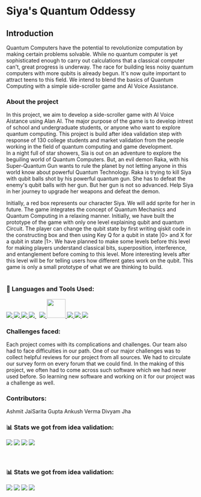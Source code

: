 # Siya's Quantum Oddessy

## Introduction
Quantum Computers have the potential to revolutionize computation by making certain problems solvable. While no quantum computer is yet sophisticated enough to carry out calculations that a classical computer can't, great progress is underway. The race for building less noisy quantum computers with more qubits is already begun. It's now quite important to attract teens to this field. We intend to blend the basics of Quantum Computing with a simple side-scroller game and AI Voice Assistance.

### **About the project**
In this project, we aim to develop a side-scroller game with AI Voice Aistance using Alan AI. The major purpose of the game is to develop intrest of school and undergraduate students, or anyone who want to explore quantum computing. This project is build after idea validation step with response of 130 college students and market validation from the people working in the field of quantum computing and game development.
<br>
 In a night full of star showers, Sia is out on an adventure to explore the beguiling world of Quantum Computers. But, an evil demon Raka, with his Super-Quantum Gun wants to rule the planet by not letting anyone in this world know about powerful Quantum Technology. Raka is trying to kill Siya with qubit balls shot by his powerful quantum gun. She has to defeat the enemy's qubit balls with her gun. But her gun is not so advanced.  Help Siya in her journey to upgrade her weapons and defeat the demon. 

Initially, a red box represents our character Siya. We will add sprite for her in future. 
The game integrates the concept of Quantum Mechanics and Quantum Computing in a relaxing manner. Initially, we have built the prototype of the game with only one level explaining qubit and quantum Circuit. The player can change the qubit state by first writing qiskit code in the constructing box and then using Key Q for a qubit in state |0> and X for a qubit in state |1>.  We have planned to make some levels before this level for making players understand classical bits, superposition, interference, and entanglement before coming to this level. More interesting levels after this level will be for telling users how different gates work on the qubit. This game is only a small prototype of what we are thinking to build.
<br>
<br>
### 🚀 Languages and Tools Used:

<p align="left">  
    <a href="https://developer.mozilla.org/en-US/docs/Web/JavaScript" target="_blank"> <img src="https://img.icons8.com/color/48/000000/javascript.png"/> </a> 
    <a href="https://www.w3.org/html/" target="_blank"> <img src="https://img.icons8.com/color/48/000000/html-5.png"/> </a> 
    <a href="https://www.w3schools.com/css/" target="_blank"> <img src="https://img.icons8.com/color/48/000000/css3.png"/> </a>  
    <a style="padding-right:8px;" href="https://nodejs.org" target="_blank"> <img src="https://img.icons8.com/color/48/000000/nodejs.png"/> </a> 
    <a href="https://git-scm.com/" target="_blank"> <img src="https://img.icons8.com/color/48/000000/git.png"/> </a> 
    <a href="https://alan.app/" target="_blank"> <img src="https://alan.app/brand_assets/icon/grayscale/alan-logo-icon-grayscale.png" width="50px"/> </a>
    <a href="https://code.visualstudio.com/" target="_blank"> <img src="https://img.icons8.com/color/48/000000/visual-studio-code-2019.png"/> </a>
    <a href="https://www.sublimetext.com/" target="_blank"> <img src="https://img.icons8.com/fluency/48/000000/sublime-text.png"/> </a>
    <a href="https://github.com/" target="_blank"> <img src="https://img.icons8.com/ios-glyphs/30/000000/github.png"/> </a>


</p>

### Challenges faced:
Each project comes with its complications and challenges. Our team also had to face difficulties in our path. One of our major challenges was to collect helpful reviews for our project from all sources. We had to circulate our survey form on every forum that we could find. In the making of this project, we often had to come across such software which we had never used before. So learning new software and working on it for our project was a challenge as well.



### Contributors:
Ashmit JaiSarita Gupta
Ankush Verma
Divyam Jha

### 📊 **Stats we got from idea validation:**

![](readme_img/ivq01.png)
![](readme_img/ivq02.png)
![](readme_img/ivq03.png)
![](readme_img/ivq04.png)
<br>
<br>
<br>

### 📊 **Stats we got from idea validation:**

![](readme_img/mvq01.png)
![](readme_img/mvq02.png)
![](readme_img/mvq03.png)
![](readme_img/mvq04.png)
<br>
<br>
<br>

<!-- <img src="readme_img/mvq01.png"> -->
